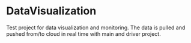 # DataVisualization
Test project for data visualization and monitoring. The data is pulled and pushed from/to cloud in real time with main and driver project.
